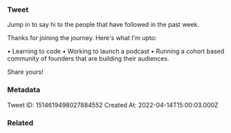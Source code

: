 ### Tweet
Jump in to say hi to the people that have followed in the past week.

Thanks for joining the journey. Here's what I'm upto:

• Learning to code
• Working to launch a podcast
• Running a cohort based community of founders that are building their audiences.

Share yours!

### Metadata
Tweet ID: 1514619498027884552
Created At: 2022-04-14T15:00:03.000Z

### Related

